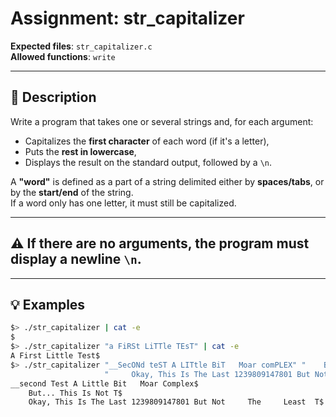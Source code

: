 # Assignment: str_capitalizer

**Expected files**: `str_capitalizer.c`  
**Allowed functions**: `write`

---

## 📝 Description

Write a program that takes one or several strings and, for each argument:

- Capitalizes the **first character** of each word (if it's a letter),
- Puts the **rest in lowercase**,
- Displays the result on the standard output, followed by a `\n`.

A **"word"** is defined as a part of a string delimited either by **spaces/tabs**, or by the **start/end** of the string.  
If a word only has one letter, it must still be capitalized.

---

## ⚠️ If there are no arguments, the program must display a newline `\n`.

---

## 💡 Examples

```bash
$> ./str_capitalizer | cat -e
$
$> ./str_capitalizer "a FiRSt LiTTle TEsT" | cat -e
A First Little Test$
$> ./str_capitalizer "__SecONd teST A LITtle BiT   Moar comPLEX" "    But... This iS not T" \
                     "     Okay, This Is The Last 1239809147801 But Not     The     Least  T" | cat -e
__second Test A Little Bit   Moar Complex$
    But... This Is Not T$
    Okay, This Is The Last 1239809147801 But Not     The     Least  T$
```
